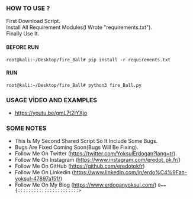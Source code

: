 ### HOW TO USE ?
First Download Script.<br/>
Install All Requirement Modules(I Wrote "requirements.txt").<br/>
Finally Use It.

#### BEFORE RUN
`root@kali:~/Desktop/fire_Ball# pip install -r requirements.txt`

#### RUN
`root@kali:~/Desktop/fire_Ball# python3 fire_Ball.py`

### USAGE VİDEO AND EXAMPLES 
* https://youtu.be/gmL7t2IYXjo

### SOME NOTES 
* This Is My Second Shared Script So It Include Some Bugs. 
* Bugs Are Fixed Coming Soon(Bugs Will Be Fixing). 
* Follow Me On Twitter (https://twitter.com/YoksulErdogan?lang=tr). 
* Follow Me On Instagram (https://www.instagram.com/eredot_pk.fr/) 
* Follow Me On GitHub (https://github.com/eredotpkfr) 
* Follow Me On Linkedin (https://www.linkedin.com/in/erdo%C4%9Fan-yoksul-47897a151/)
* Follow Me On My Blog (https://www.erdoganyoksul.com/)
`0=={:::::::::::::::::::::::>`
